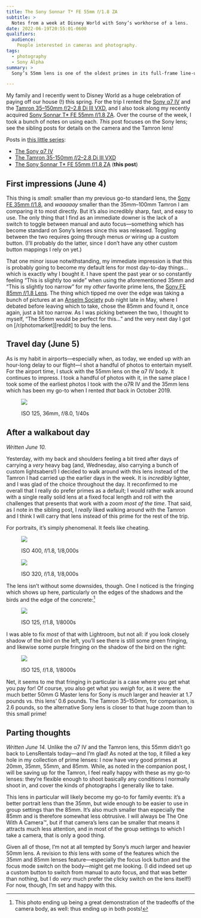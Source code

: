 ```yaml
---
title: The Sony Sonnar T* FE 55mm 𝑓/1.8 ZA
subtitle: >
  Notes from a week at Disney World with Sony’s workhorse of a lens.
date: 2022-06-19T20:55:01-0600
qualifiers:
  audience:
    People interested in cameras and photography.
tags:
  - photography
  - Sony Alpha
summary: >
  Sony’s 55mm lens is one of the oldest primes in its full-frame line-up, and it misses a few features from more recent primes… but it’s still an excellent piece of glass.

---
```


<div class="callout">

My family and I recently went to Disney World as a huge celebration of paying off our house (!) this spring. For the trip I rented the [Sony α7 IV][camera] and the [Tamron 35–150mm 𝑓/2–2.8 Di III VXD][tamron-lens], and I also took along my recently acquired [Sony Sonnar T\* FE 55mm 𝑓/1.8 ZA][sony-lens]. Over the course of the week, I took a bunch of notes on using each. *This* post focuses on the Sony lens; see the sibling posts for details on the camera and the Tamron lens!

Posts in [this little series][series]:

- [The Sony α7 IV][camera-post]
- [The Tamron 35-150mm 𝑓/2–2.8 Di III VXD][tamron-post]
- [The Sony Sonnar T\* FE 55mm 𝑓/1.8 ZA][sony-55mm-post] (**this post**)

</div>

[camera]: https://www.bhphotovideo.com/c/product/1667800-REG/sony_ilce_7m4_b_alpha_a7_iv_mirrorless.html?sts=hist-pi&pim=Y
[tamron-lens]: https://www.bhphotovideo.com/c/product/1658158-REG/tamron_a058_35_150mm_f_f_2_2_8_di_iii.html
[sony-lens]: https://www.bhphotovideo.com/c/search?Ntt=sony%20sonnar%20t%20fe%2055mm%20f%2F1.8%20za%20lens&N=0&InitialSearch=yes&sts=hist-ps
[series]: https://v5.chriskrycho.com/photos/disney-world-2022-camera-gear/
[camera-post]: https://v5.chriskrycho.com/journal/disney-world-2022-camera-gear/sony-α7-iv/
[tamron-post]: https://v5.chriskrycho.com/journal/disney-world-2022-camera-gear/tamron-35-150mm-f2-28-di-iii-vxd/
[sony-55mm-post]: https://v5.chriskrycho.com/journal/disney-world-2022-camera-gear/sony-sonnar-t-fe-55mm-f18-za/


## First impressions (June 4)

This thing is *small*: smaller than my previous go-to standard lens, the [Sony FE 35mm 𝑓/1.8][35mm], and *waaaaay* smaller than the 35mm–100mm Tamron I am comparing it to most directly. But it’s also incredibly sharp, fast, and easy to use. The only thing that I find as an immediate downer is the lack of a switch to toggle between manual and auto focus—something which has become standard on Sony’s lenses since this was released. Toggling between the two requires going through menus *or* wiring up a custom button. (I’ll probably do the latter, since I don’t have any other custom button mappings I rely on yet.)

That one minor issue notwithstanding, my immediate impression is that this is probably going to become my default lens for most day-to-day things… which is exactly why I bought it. I have spent the past year or so constantly feeling “This is slightly too wide” when using the aforementioned 35mm and “This is slightly too narrow” for my *other* favorite prime lens, the [Sony FE 85mm 𝑓/1.8 Lens][85mm]. The thing which tipped me over the edge was taking a bunch of pictures at an [Anselm Society][as] pub night late in May, where I debated before leaving which to take, chose the 85mm and found it, once again, just a bit too narrow. As I was picking between the two, I thought to myself, “The 55mm would be perfect for this…” and the very next day I got on [/r/photomarket][reddit] to buy the lens.

[35mm]: https://www.bhphotovideo.com/c/product/1492866-REG/sony_sel35f18f_35mm_f_1_8_fe_lens.html?sts=pi&pim=Y
[85mm]: https://www.bhphotovideo.com/c/product/1317562-REG/sony_sel85f18_fe_85mm_f_1_8_lens.html
[as]: https://www.anselmsociety.org

## Travel day (June 5)

As is my habit in airports—especially when, as today, we ended up with an hour-long delay to our flight—I shot a handful of photos to entertain myself. For the airport time, I stuck with the 55mm lens on the α7 IV body. It continues to impress. I took a handful of photos with it, in the same place I took some of the earliest photos I took with the α7R IV and the 35mm lens which has been my go-to when I rented *that* back in October 2019.

<figure>

![](https://cdn.chriskrycho.com/file/chriskrycho-com/images/2022/disney/sony-lens/in-airport.jpg)

<figcaption><abbr>ISO</abbr> 125, 36mm, 𝑓/8.0, 1/40s</figcaption>

</figure>

## After a walkabout day

*Written June 10.*

Yesterday, with my back and shoulders feeling a bit tired after days of carrying a *very* heavy bag (and, Wednesday, also carrying a bunch of custom lightsabers!) I decided to walk around with this lens instead of the Tamron I had carried up the earlier days in the week. It is *incredibly* lighter, and I was glad of the choice throughout the day. It reconfirmed to me overall that I really do prefer primes as a default; I would rather walk around with a single really solid lens at a fixed focal length and roll with the challenges that presents that work with a zoom *most of the time*. That said, as I note in the sibling post, I *really* liked walking around with the Tamron and I think I will carry that lens instead of this prime for the rest of the trip.

For portraits, it’s simply phenomenal. It feels like cheating.

<figure>

![](https://cdn.chriskrycho.com/file/chriskrycho-com/images/2022/disney/sony-lens/ice-cream-1.jpg)

<figcaption><abbr>ISO</abbr> 400, 𝑓/1.8, 1/8,000s</figcaption>
</figure>

<figure>

![](https://cdn.chriskrycho.com/file/chriskrycho-com/images/2022/disney/sony-lens/ice-cream-2.jpg)

<figcaption><abbr>ISO</abbr> 320, 𝑓/1.8, 1/8,000s</figcaption>
</figure>

The lens isn’t without some downsides, though. One I noticed is the fringing which shows up here, particularly on the edges of the shadows and the birds and the edge of the concrete:[^same-bird-photo]

<figure>

![](https://cdn.chriskrycho.com/file/chriskrycho-com/images/2022/disney/birds-fringing.jpg)

<figcaption><abbr>ISO</abbr> 125, 𝑓/1.8, 1/8000s</figcaption>
</figure>

I was able to fix *most* of that with Lightroom, but not all: if you look closely shadow of the bird on the left, you’ll see there is still some green fringing, and likewise some purple fringing on the shadow of the bird on the right:

<figure>

![](https://cdn.chriskrycho.com/file/chriskrycho-com/images/2022/disney/birds-edited.jpg)

<figcaption>

<abbr>ISO</abbr> 125, 𝑓/1.8, 1/8000s

</figcaption>

</figure>

Net, it seems to me that fringing in particular is a case where you get what you pay for! Of course, you also get what you *weigh* for, as it were: the much better 50mm G Master lens for Sony is *much* larger and heavier at 1.7 pounds vs. this lens’ 0.6 pounds. The Tamron 35–150mm, for comparison, is 2.6 pounds, so the alternative Sony lens is closer to that huge zoom than to this small prime!

[^same-bird-photo]: This photo ending up being a great demonstration of the tradeoffs of the camera body, as well: thus ending up in both posts!

## Parting thoughts

*Written June 14.* Unlike the α7 IV and the Tamron lens, this 55mm didn’t go back to LensRentals today—and I’m glad! As noted at the top, it filled a key hole in my collection of prime lenses: I now have very good primes at 20mm, 35mm, 55mm, and 85mm. While, as noted in the companion post, I will be saving up for the Tamron, I feel really happy with these as my go-to lenses: they’re flexible enough to shoot basically any conditions I normally shoot in, and cover the kinds of photographs I generally like to take.

This lens in particular will likely become my go-to for family events: it’s a better portrait lens than the 35mm, but wide enough to be easier to use in group settings than the 85mm. It’s also much smaller than especially the 85mm and is therefore somewhat less obtrusive. I will always be The One With A Camera™, but if that camera’s lens can be smaller that means it attracts much less attention, and in most of the group settings to which I take a camera, that is only a good thing.

Given all of those, I’m not at all tempted by Sony’s *much* larger and heavier 50mm lens. A revision to *this* lens with some of the features which the 35mm and 85mm lenses feature—especially the focus lock button and the focus mode switch on the body—might get me looking. (I did indeed set up a custom button to switch from manual to auto focus, and that was better than nothing, but I do *very* much prefer the clicky switch on the lens itself!) For now, though, I’m set and happy with this.
